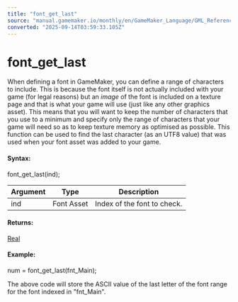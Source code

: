 ```yaml
---
title: "font_get_last"
source: "manual.gamemaker.io/monthly/en/GameMaker_Language/GML_Reference/Asset_Management/Fonts/font_get_last.htm"
converted: "2025-09-14T03:59:33.105Z"
---
```


# font\_get\_last

When defining a font in GameMaker, you can define a range of characters to include. This is because the font itself is not actually included with your game (for legal reasons) but an _image_ of the font is included on a texture page and that is what your game will use (just like any other graphics asset). This means that you will want to keep the number of characters that you use to a minimum and specify only the range of characters that your game will need so as to keep texture memory as optimised as possible. This function can be used to find the last character (as an UTF8 value) that was used when your font asset was added to your game.

#### Syntax:

font\_get\_last(ind);

| Argument | Type | Description |
| --- | --- | --- |
| ind | Font Asset | Index of the font to check. |

#### Returns:

[Real](../../../../../../../GameMaker_Language/GML_Overview/Data_Types.md)

#### Example:

num = font\_get\_last(fnt\_Main);

The above code will store the ASCII value of the last letter of the font range for the font indexed in "fnt\_Main".